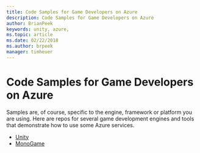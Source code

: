 ```yaml
---
title: Code Samples for Game Developers on Azure
description: Code Samples for Game Developers on Azure
author: BrianPeek
keywords: unity, azure,
ms.topic: article
ms.date: 02/22/2018
ms.author: brpeek
manager: timheuer
---
```

# Code Samples for Game Developers on Azure

Samples are, of course, specific to the engine, framework or platform you are using.  Here are repos for several game development engines and tools that demonstrate how to use some Azure services.

* [Unity](https://aka.ms/azsamples-unity)
* [MonoGame](https://aka.ms/azsamples-monogame)
